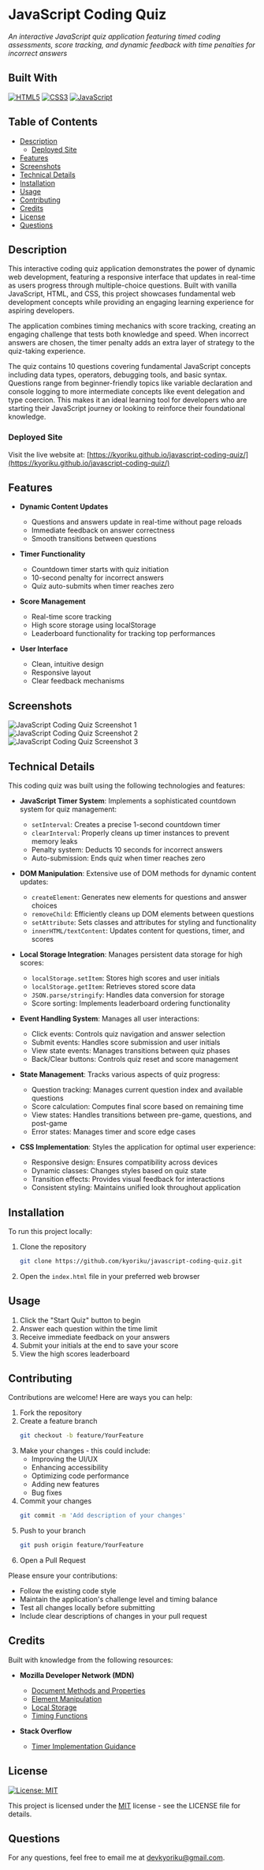 # JavaScript Coding Quiz
*An interactive JavaScript quiz application featuring timed coding assessments, score tracking, and dynamic feedback with time penalties for incorrect answers*

## Built With
[![HTML5](https://img.shields.io/badge/HTML5-E34F26.svg?style=for-the-badge&logo=HTML5&logoColor=white)](https://developer.mozilla.org/en-US/docs/Web/HTML)
[![CSS3](https://img.shields.io/badge/CSS3-1572B6.svg?style=for-the-badge&logo=CSS3&logoColor=white)](https://developer.mozilla.org/en-US/docs/Web/CSS)
[![JavaScript](https://img.shields.io/badge/JavaScript-F7DF1E.svg?style=for-the-badge&logo=JavaScript&logoColor=black)](https://developer.mozilla.org/en-US/docs/Web/JavaScript)

## Table of Contents
- [Description](#description)
  - [Deployed Site](#deployed-site)
- [Features](#features)
- [Screenshots](#screenshots)
- [Technical Details](#technical-details)
- [Installation](#installation)
- [Usage](#usage)
- [Contributing](#contributing)
- [Credits](#credits)
- [License](#license)
- [Questions](#questions)

## Description
This interactive coding quiz application demonstrates the power of dynamic web development, featuring a responsive interface that updates in real-time as users progress through multiple-choice questions. Built with vanilla JavaScript, HTML, and CSS, this project showcases fundamental web development concepts while providing an engaging learning experience for aspiring developers.

The application combines timing mechanics with score tracking, creating an engaging challenge that tests both knowledge and speed. When incorrect answers are chosen, the timer penalty adds an extra layer of strategy to the quiz-taking experience.

The quiz contains 10 questions covering fundamental JavaScript concepts including data types, operators, debugging tools, and basic syntax. Questions range from beginner-friendly topics like variable declaration and console logging to more intermediate concepts like event delegation and type coercion. This makes it an ideal learning tool for developers who are starting their JavaScript journey or looking to reinforce their foundational knowledge.

### Deployed Site
Visit the live website at: [https://kyoriku.github.io/javascript-coding-quiz/](https://kyoriku.github.io/javascript-coding-quiz/)

## Features
* **Dynamic Content Updates**
  * Questions and answers update in real-time without page reloads
  * Immediate feedback on answer correctness
  * Smooth transitions between questions

* **Timer Functionality**
  * Countdown timer starts with quiz initiation
  * 10-second penalty for incorrect answers
  * Quiz auto-submits when timer reaches zero

* **Score Management**
  * Real-time score tracking
  * High score storage using localStorage
  * Leaderboard functionality for tracking top performances

* **User Interface**
  * Clean, intuitive design
  * Responsive layout
  * Clear feedback mechanisms

## Screenshots
![JavaScript Coding Quiz Screenshot 1](assets/screenshots/JavaScriptCodingQuiz1.jpg)
![JavaScript Coding Quiz Screenshot 2](assets/screenshots/JavaScriptCodingQuiz2.jpg)
![JavaScript Coding Quiz Screenshot 3](assets/screenshots/JavaScriptCodingQuiz3.jpg)

## Technical Details
This coding quiz was built using the following technologies and features:

* **JavaScript Timer System**: Implements a sophisticated countdown system for quiz management:
   * `setInterval`: Creates a precise 1-second countdown timer
   * `clearInterval`: Properly cleans up timer instances to prevent memory leaks
   * Penalty system: Deducts 10 seconds for incorrect answers
   * Auto-submission: Ends quiz when timer reaches zero

* **DOM Manipulation**: Extensive use of DOM methods for dynamic content updates:
   * `createElement`: Generates new elements for questions and answer choices
   * `removeChild`: Efficiently cleans up DOM elements between questions
   * `setAttribute`: Sets classes and attributes for styling and functionality
   * `innerHTML/textContent`: Updates content for questions, timer, and scores

* **Local Storage Integration**: Manages persistent data storage for high scores:
   * `localStorage.setItem`: Stores high scores and user initials
   * `localStorage.getItem`: Retrieves stored score data
   * `JSON.parse/stringify`: Handles data conversion for storage
   * Score sorting: Implements leaderboard ordering functionality

* **Event Handling System**: Manages all user interactions:
   * Click events: Controls quiz navigation and answer selection
   * Submit events: Handles score submission and user initials
   * View state events: Manages transitions between quiz phases
   * Back/Clear buttons: Controls quiz reset and score management

* **State Management**: Tracks various aspects of quiz progress:
   * Question tracking: Manages current question index and available questions
   * Score calculation: Computes final score based on remaining time
   * View states: Handles transitions between pre-game, questions, and post-game
   * Error states: Manages timer and score edge cases

* **CSS Implementation**: Styles the application for optimal user experience:
   * Responsive design: Ensures compatibility across devices
   * Dynamic classes: Changes styles based on quiz state
   * Transition effects: Provides visual feedback for interactions
   * Consistent styling: Maintains unified look throughout application

## Installation
To run this project locally:

1. Clone the repository
    ```bash
    git clone https://github.com/kyoriku/javascript-coding-quiz.git
    ```
2. Open the `index.html` file in your preferred web browser

## Usage
1. Click the "Start Quiz" button to begin
2. Answer each question within the time limit
3. Receive immediate feedback on your answers
4. Submit your initials at the end to save your score
5. View the high scores leaderboard

## Contributing
Contributions are welcome! Here are ways you can help:

1. Fork the repository
2. Create a feature branch
    ```bash
    git checkout -b feature/YourFeature
    ```
3. Make your changes - this could include:
    * Improving the UI/UX
    * Enhancing accessibility
    * Optimizing code performance
    * Adding new features
    * Bug fixes
4. Commit your changes
    ```bash
    git commit -m 'Add description of your changes'
    ```
5. Push to your branch
    ```bash
    git push origin feature/YourFeature
    ```
6. Open a Pull Request

Please ensure your contributions:
* Follow the existing code style
* Maintain the application's challenge level and timing balance
* Test all changes locally before submitting
* Include clear descriptions of changes in your pull request

## Credits
Built with knowledge from the following resources:

* **Mozilla Developer Network (MDN)**
  * [Document Methods and Properties](https://developer.mozilla.org/en-US/docs/Web/API/Document)
  * [Element Manipulation](https://developer.mozilla.org/en-US/docs/Web/API/Element)
  * [Local Storage](https://developer.mozilla.org/en-US/docs/Web/API/Window/localStorage)
  * [Timing Functions](https://developer.mozilla.org/en-US/docs/Web/API/setInterval)

* **Stack Overflow**
  * [Timer Implementation Guidance](https://stackoverflow.com/questions/54637148/how-to-add-onclick-event-to-start-timer)

## License
[![License: MIT](https://img.shields.io/badge/License-MIT-blue.svg?style=for-the-badge&logo=mit)](https://opensource.org/licenses/MIT)

This project is licensed under the [MIT](https://opensource.org/licenses/MIT) license - see the LICENSE file for details.

## Questions
For any questions, feel free to email me at devkyoriku@gmail.com.
